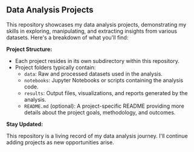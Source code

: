## Data Analysis Projects

This repository showcases my data analysis projects, demonstrating my skills in exploring, manipulating, and extracting insights from various datasets. Here's a breakdown of what you'll find:

**Project Structure:**

* Each project resides in its own subdirectory within this repository.
* Project folders typically contain:
    * `data`: Raw and processed datasets used in the analysis.
    * `notebooks`: Jupyter Notebooks or scripts containing the analysis code.
    * `results`: Output files, visualizations, and reports generated by the analysis.
    * `README.md` (optional): A project-specific README providing more details about the project goals, methodology, and outcomes.



**Stay Updated:**

This repository is a living record of my data analysis journey.  I'll continue adding projects as new opportunities arise.
